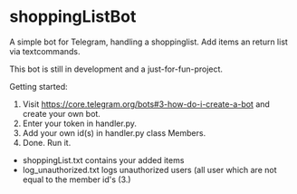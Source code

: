 # shoppingListBot
A simple bot for Telegram, handling a shoppinglist. Add items an return list via textcommands.

This bot is still in development and a just-for-fun-project.

Getting started:
1. Visit https://core.telegram.org/bots#3-how-do-i-create-a-bot and create your own bot.
2. Enter your token in handler.py.
3. Add your own id(s) in handler.py class Members.
4. Done. Run it.

- shoppingList.txt contains your added items
- log_unauthorized.txt logs unauthorized users (all user which are not equal to the member id's (3.)
